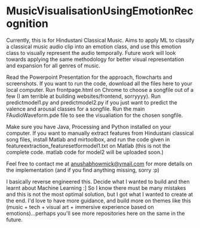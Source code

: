 # MusicVisualisationUsingEmotionRecognition
Currently, this is for Hindustani Classical Music. Aims to apply ML to classify a classical music audio clip into an emotion class, and use this emotion class to visually represent the audio temporally. Future work will look towards applying the same methodology for better visual representation and expansion for all genres of music.


Read the Powerpoint Presentation for the approach, flowcharts and screenshots.
If you want to run the code, download all the files here to your local computer. Run frontpage.html on Chrome to choose a songfile out of a few (I am terrible at building websites/frontend, sorryyyy). Run predictmodel1.py and predictmodel2.py if you just want to predict the valence and arousal classes for a songfile. Run the main FAudioWaveform.pde file to see the visualiation for the chosen songfile.

Make sure you have Java, Processing and Python installed on your computer.
If you want to manually extract features from Hindustani classical song files, install Matlab and mirtoolbox, and run the code given in featureextraction_featuresetformodel1.txt on Matlab (this is not the complete code. matlab code for model2 will be uploaded soon.)

Feel free to contact me at anushabhowmick@ymail.com for more details on the implementation (and if you find anything missing, sorry :p)

I basically reverse engineered this. Decide what I wanted to build and then learnt about Machine Learning :] So I know there must be many mistakes and this is not the most optimal solution, but I got what I wanted to create at the end. I'd love to have more guidance, and build more on themes like this (music + tech + visual art + immersive experience based on emotions)...perhaps you'll see more repositories here on the same in the future.
